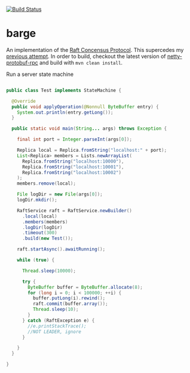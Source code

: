 [![Build Status](https://travis-ci.org/mgodave/barge.png)](https://travis-ci.org/mgodave/barge)

barge
=====

An implementation of the [Raft Concensus Protocol][1]. This supercedes my [previous attempt][2]. In order to build, checkout the latest version of [netty-protobuf-rpc][3] and build with `mvn clean install`.

[1]: https://ramcloud.stanford.edu/wiki/download/attachments/11370504/raft.pdf
[2]: https://github.com/mgodave/raft
[3]: https://github.com/mgodave/netty-protobuf-rpc

Run a server state machine

```java

public class Test implements StateMachine {

  @Override
  public void applyOperation(@Nonnull ByteBuffer entry) {
    System.out.println(entry.getLong());
  }

  public static void main(String... args) throws Exception {

    final int port = Integer.parseInt(args[0]);

    Replica local = Replica.fromString("localhost:" + port);
    List<Replica> members = Lists.newArrayList(
      Replica.fromString("localhost:10000"),
      Replica.fromString("localhost:10001"),
      Replica.fromString("localhost:10002")
    );
    members.remove(local);

    File logDir = new File(args[0]);
    logDir.mkdir();

    RaftService raft = RaftService.newBuilder()
      .local(local)
      .members(members)
      .logDir(logDir)
      .timeout(300)
      .build(new Test());

    raft.startAsync().awaitRunning();

    while (true) {

      Thread.sleep(10000);

      try {
        ByteBuffer buffer = ByteBuffer.allocate(8);
        for (long i = 0; i < 100000; ++i) {
          buffer.putLong(i).rewind();
          raft.commit(buffer.array());
          Thread.sleep(10);
        }
      } catch (RaftException e) {
        //e.printStackTrace();
        //NOT LEADER, ignore
      }

    }
  }

}


```
